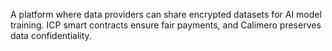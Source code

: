 A platform where data providers can share encrypted datasets for AI model training. ICP smart contracts ensure fair payments, and Calimero preserves data confidentiality.
